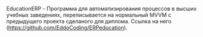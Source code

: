 EducationERP - Программа для автоматизирования процессов в высших учебных заведениях, переписывается на нормальный MVVM с предыдущего проекта сделаного для диплома. Ссылка на него (https://github.com/EddoCoding/ERPeducation).
